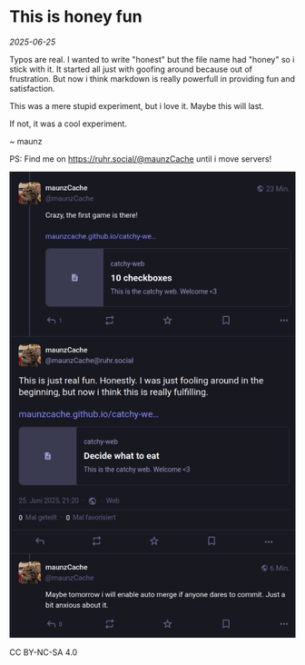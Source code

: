 # This is honey fun

*2025-06-25*

Typos are real. I wanted to write "honest" but the file name had "honey" so i stick with it. It started all just with goofing around because out of frustration. But now i think markdown is really powerfull in providing fun and satisfaction.

This was a mere stupid experiment, but i love it. Maybe this will last.

If not, it was a cool experiment.

~ maunz

PS: Find me on <https://ruhr.social/@maunzCache> until i move servers!

![this is fun](./pics/this-is-fun.png)

CC BY-NC-SA 4.0